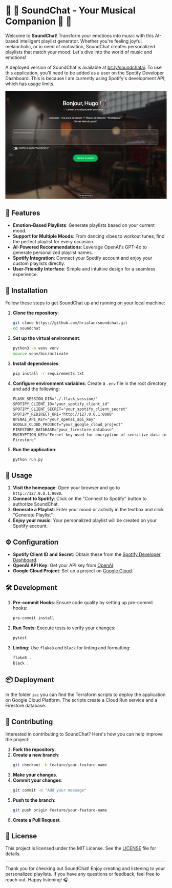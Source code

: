 # 🕺 🎵 SoundChat - Your Musical Companion 🎵 🕺

Welcome to **SoundChat**! Transform your emotions into music with this AI-based intelligent playlist generator. Whether you're feeling joyful, melancholic, or in need of motivation, SoundChat creates personalized playlists that match your mood. Let's dive into the world of music and emotions!

A deployed version of SoundChat is available at [bit.ly/soundchatai](https://bit.ly/soundchatai).
To use this application, you'll need to be added as a user on the Spotify Developer Dashboard. This is because I am currently using Spotify's development API, which has usage limits.


![SoundChat](app/static/images/app-homepage.png)


## 🌟 Features

- **Emotion-Based Playlists**: Generate playlists based on your current mood.
- **Support for Multiple Moods**: From dancing vibes to workout tunes, find the perfect playlist for every occasion.
- **AI-Powered Recommendations**: Leverage OpenAI's GPT-4o to generate personalized playlist names.
- **Spotify Integration**: Connect your Spotify account and enjoy your custom playlists directly.
- **User-Friendly Interface**: Simple and intuitive design for a seamless experience.

## 🚀 Installation

Follow these steps to get SoundChat up and running on your local machine:

1. **Clone the repository**:
    ```sh
    git clone https://github.com/hrialan/soundchat.git
    cd soundchat
    ```

2. **Set up the virtual environment**:
    ```sh
    python3 -m venv venv
    source venv/bin/activate
    ```

3. **Install dependencies**:
    ```sh
    pip install -r requirements.txt
    ```

4. **Configure environment variables**:
    Create a `.env` file in the root directory and add the following:
    ```env
    FLASK_SESSION_DIR='./.flask_session/'
    SPOTIPY_CLIENT_ID="your_spotify_client_id"
    SPOTIPY_CLIENT_SECRET="your_spotify_client_secret"
    SPOTIPY_REDIRECT_URI='http://127.0.0.1:8080'
    OPENAI_API_KEY="your_openai_api_key"
    GOOGLE_CLOUD_PROJECT="your_google_cloud_project"
    FIRESTORE_DATABASE="your_firestore_database"
    ENCRYPTION_KEY="Fernet key used for encryption of sensitive data in Firestore"
    ```

5. **Run the application**:
    ```sh
    python run.py
    ```

## 🎉 Usage

1. **Visit the homepage**: Open your browser and go to `http://127.0.0.1:8080`.
2. **Connect to Spotify**: Click on the "Connect to Spotify" button to authorize SoundChat.
3. **Generate a Playlist**: Enter your mood or activity in the textbox and click "Generate Playlist".
4. **Enjoy your music**: Your personalized playlist will be created on your Spotify account.

## ⚙️ Configuration

- **Spotify Client ID and Secret**: Obtain these from the [Spotify Developer Dashboard](https://developer.spotify.com/dashboard/applications).
- **OpenAI API Key**: Get your API key from [OpenAI](https://beta.openai.com/signup/).
- **Google Cloud Project**: Set up a project on [Google Cloud](https://console.cloud.google.com/).

## 🛠 Development

1. **Pre-commit Hooks**: Ensure code quality by setting up pre-commit hooks:
    ```sh
    pre-commit install
    ```

2. **Run Tests**: Execute tests to verify your changes:
    ```sh
    pytest
    ```

3. **Linting**: Use `flake8` and `black` for linting and formatting:
    ```sh
    flake8 .
    black .
    ```

## 📦 Deployment

In the folder `iac` you can find the Terraform scripts to deploy the application on Google Cloud Platform. The scripts create a Cloud Run service and a Firestore database.

## 🤝 Contributing

Interested in contributing to SoundChat? Here's how you can help improve the project:

1. **Fork the repository**.
2. **Create a new branch**:
    ```sh
    git checkout -b feature/your-feature-name
    ```
3. **Make your changes**.
4. **Commit your changes**:
    ```sh
    git commit -m "Add your message"
    ```
5. **Push to the branch**:
    ```sh
    git push origin feature/your-feature-name
    ```
6. **Create a Pull Request**.

## 📜 License

This project is licensed under the MIT License. See the [LICENSE](LICENSE) file for details.

---

Thank you for checking out SoundChat! Enjoy creating and listening to your personalized playlists. If you have any questions or feedback, feel free to reach out. Happy listening! 🎧
